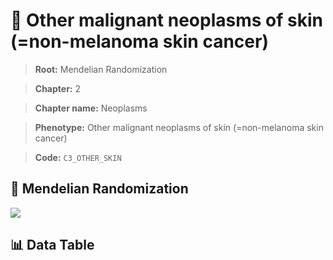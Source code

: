 # 🧪 Other malignant neoplasms of skin (=non-melanoma skin cancer)

> **Root:** Mendelian Randomization

> **Chapter:** 2  

> **Chapter name:** Neoplasms

> **Phenotype:** Other malignant neoplasms of skin (=non-melanoma skin cancer)  

> **Code:** `C3_OTHER_SKIN`

## 🧬 Mendelian Randomization  

<img src="/MR/Figures/Forward/C3_OTHER_SKIN.png"/>

## 📊 Data Table

<CsvTableMRF src="/MR_Data/Forward/C3_OTHER_SKIN.csv"/>

